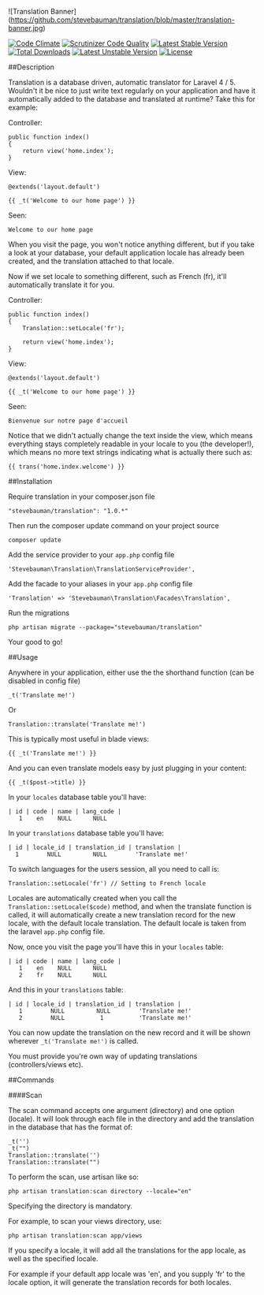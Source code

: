 ![Translation Banner]
(https://github.com/stevebauman/translation/blob/master/translation-banner.jpg)

[![Code Climate](https://codeclimate.com/github/stevebauman/translation/badges/gpa.svg)](https://codeclimate.com/github/stevebauman/translation)
[![Scrutinizer Code Quality](https://scrutinizer-ci.com/g/stevebauman/translation/badges/quality-score.png?b=master)](https://scrutinizer-ci.com/g/stevebauman/translation/?branch=master)
[![Latest Stable Version](https://poser.pugx.org/stevebauman/translation/v/stable.svg)](https://packagist.org/packages/stevebauman/translation)
[![Total Downloads](https://poser.pugx.org/stevebauman/translation/downloads.svg)](https://packagist.org/packages/stevebauman/translation)
[![Latest Unstable Version](https://poser.pugx.org/stevebauman/translation/v/unstable.svg)](https://packagist.org/packages/stevebauman/translation)
[![License](https://poser.pugx.org/stevebauman/translation/license.svg)](https://packagist.org/packages/stevebauman/translation)

##Description

Translation is a database driven, automatic translator for Laravel 4 / 5. Wouldn't it be nice to just write text regularly
on your application and have it automatically added to the database and translated at runtime? Take this for example:

Controller:

    public function index()
    {
        return view('home.index');
    }

View:

    @extends('layout.default')
    
    {{ _t('Welcome to our home page') }}

Seen:

    Welcome to our home page

When you visit the page, you won't notice anything different, but if you take a look at your database, your default
application locale has already been created, and the translation attached to that locale.

Now if we set locale to something different, such as French (fr), it'll automatically translate it for you.

Controller:

    public function index()
    {
        Translation::setLocale('fr');
        
        return view('home.index');
    }
    
View:

    @extends('layout.default')
    
    {{ _t('Welcome to our home page') }}

Seen:

    Bienvenue sur notre page d'accueil
    
Notice that we didn't actually change the text inside the view, which means everything stays completely readable in your
locale to you (the developer!), which means no more text strings indicating what is actually there such as:

    {{ trans('home.index.welcome') }}
    
##Installation

Require translation in your composer.json file

    "stevebauman/translation": "1.0.*"
    
Then run the composer update command on your project source

    composer update
    
Add the service provider to your `app.php` config file

    'Stevebauman\Translation\TranslationServiceProvider',
    
Add the facade to your aliases in your `app.php` config file

    'Translation' => 'Stevebauman\Translation\Facades\Translation',
    
Run the migrations

    php artisan migrate --package="stevebauman/translation"
    
Your good to go!
    
##Usage

Anywhere in your application, either use the the shorthand function (can be disabled in config file)

    _t('Translate me!')
    
Or

    Translation::translate('Translate me!')
    
This is typically most useful in blade views:

    {{ _t('Translate me!') }}
    
And you can even translate models easy by just plugging in your content:

    {{ _t($post->title) }}
    
In your `locales` database table you'll have:

    | id | code | name | lang_code |
       1    en    NULL      NULL

In your `translations` database table you'll have:

    | id | locale_id | translation_id | translation |
      1        NULL         NULL        'Translate me!'

To switch languages for the users session, all you need to call is:

    Translation::setLocale('fr') // Setting to French locale

Locales are automatically created when you call the `Translation::setLocale($code)` method,
and when the translate function is called, it will automatically create a new translation record
for the new locale, with the default locale translation. The default locale is taken from the laravel `app.php` config file.

Now, once you visit the page you'll have this in your `locales` table:

    | id | code | name | lang_code |
       1    en    NULL      NULL
       2    fr    NULL      NULL

And this in your `translations` table:

    | id | locale_id | translation_id | translation |
       1        NULL         NULL        'Translate me!'
       2        NULL          1          'Translate me!'

You can now update the translation on the new record and it will be shown wherever `_t('Translate me!')` is called.

You must provide you're own way of updating translations (controllers/views etc).

##Commands

####Scan

The scan command accepts one argument (directory) and one option (locale). It will look through each file in the directory
and add the translation in the database that has the format of:

    _t('')
    _t("")
    Translation::translate('')
    Translation::translate("")

To perform the scan, use artisan like so:

    php artisan translation:scan directory --locale="en"

Specifying the directory is mandatory.

For example, to scan your views directory, use:

    php artisan translation:scan app/views
   
If you specify a locale, it will add all the translations for the app locale, as well as the specified locale.

For example if your default app locale was 'en', and you supply 'fr' to the locale option, it will generate the translation records
for both locales.